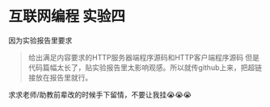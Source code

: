 # 互联网编程 实验四
因为实验报告里要求
> 给出满足内容要求的HTTP服务器端程序源码和HTTP客户端程序源码
但是代码篇幅太长了，贴实验报告里太影响观感。所以就传github上来，把超链接放在报告里就行。

求求老师/助教前辈改的时候手下留情，不要让我挂😭😭😭
